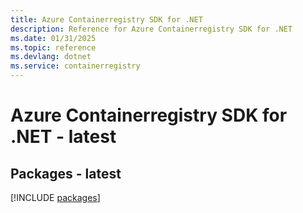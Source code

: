 ```yaml
---
title: Azure Containerregistry SDK for .NET
description: Reference for Azure Containerregistry SDK for .NET
ms.date: 01/31/2025
ms.topic: reference
ms.devlang: dotnet
ms.service: containerregistry
---
```

# Azure Containerregistry SDK for .NET - latest
## Packages - latest
[!INCLUDE [packages](containerregistry-index.md)]